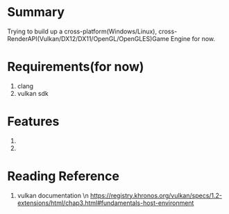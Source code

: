 # Summary
Trying to build up a cross-platform(Windows/Linux), cross-RenderAPI(Vulkan/DX12/DX11/OpenGL/OpenGLES)Game Engine for now.

# Requirements(for now)
1. clang
2. vulkan sdk

# Features
1.
2.

# Reading Reference
1. vulkan documentation \n
    https://registry.khronos.org/vulkan/specs/1.2-extensions/html/chap3.html#fundamentals-host-environment
